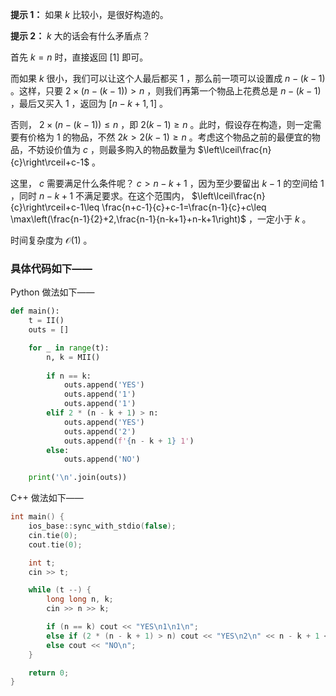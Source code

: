 **提示 1：** 如果 $k$ 比较小，是很好构造的。

**提示 2：** $k$ 大的话会有什么矛盾点？

首先 $k=n$ 时，直接返回 $[1]$ 即可。

而如果 $k$ 很小，我们可以让这个人最后都买 $1$ ，那么前一项可以设置成 $n-(k-1)$ 。这样，只要 $2\times(n-(k-1))\gt n$ ，则我们再第一个物品上花费总是 $n-(k-1)$ ，最后又买入 $1$ ，返回为 $[n-k+1,1]$ 。

否则， $2\times(n-(k-1))\leq n$ ，即 $2(k-1)\geq n$ 。此时，假设存在构造，则一定需要有价格为 $1$ 的物品，不然 $2k\gt 2(k-1)\geq n$ 。考虑这个物品之前的最便宜的物品，不妨设价值为 $c$ ，则最多购入的物品数量为 $\left\lceil\frac{n}{c}\right\rceil+c-1$ 。

这里， $c$ 需要满足什么条件呢？ $c\gt n-k+1$ ，因为至少要留出 $k-1$ 的空间给 $1$ ，同时 $n-k+1$ 不满足要求。在这个范围内， $\left\lceil\frac{n}{c}\right\rceil+c-1\leq \frac{n+c-1}{c}+c-1=\frac{n-1}{c}+c\leq \max\left(\frac{n-1}{2}+2,\frac{n-1}{n-k+1}+n-k+1\right)$ ，一定小于 $k$ 。

时间复杂度为 $\mathcal{O}(1)$ 。

### 具体代码如下——

Python 做法如下——

```Python []
def main():
    t = II()
    outs = []

    for _ in range(t):
        n, k = MII()
        
        if n == k:
            outs.append('YES')
            outs.append('1')
            outs.append('1')
        elif 2 * (n - k + 1) > n:
            outs.append('YES')
            outs.append('2')
            outs.append(f'{n - k + 1} 1')
        else:
            outs.append('NO')

    print('\n'.join(outs))
```

C++ 做法如下——

```cpp []
int main() {
    ios_base::sync_with_stdio(false);
    cin.tie(0);
    cout.tie(0);

    int t;
    cin >> t;

    while (t --) {
        long long n, k;
        cin >> n >> k;

        if (n == k) cout << "YES\n1\n1\n";
        else if (2 * (n - k + 1) > n) cout << "YES\n2\n" << n - k + 1 << " 1\n";
        else cout << "NO\n";
    }

    return 0;
}
```
